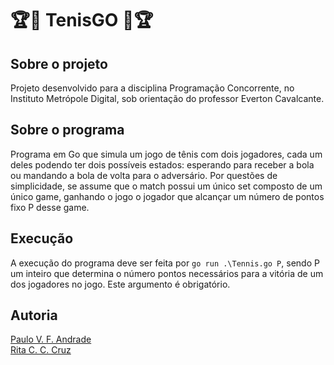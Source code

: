 # :trophy::tennis: TenisGO :tennis::trophy:

## Sobre o projeto
Projeto desenvolvido para a disciplina Programação Concorrente, no Instituto Metrópole Digital, sob orientação do professor Everton Cavalcante.

## Sobre o programa
Programa em Go que simula um jogo de tênis com dois jogadores, cada um deles podendo ter dois possíveis estados: esperando para receber a bola ou mandando a bola de volta para o adversário. Por questões de simplicidade, se assume que o match possui um único set composto de um único game, ganhando o jogo o jogador que alcançar um número de pontos fixo P desse game.

## Execução
A execução do programa deve ser feita por
`go run .\Tennis.go P`,
sendo P um inteiro que determina o número pontos necessários para a vitória de um dos jogadores no jogo. Este argumento é obrigatório.

## Autoria
[Paulo V. F. Andrade](https://github.com/PauloFAndrade)<br>
[Rita C. C. Cruz](https://github.com/rcchcz)
